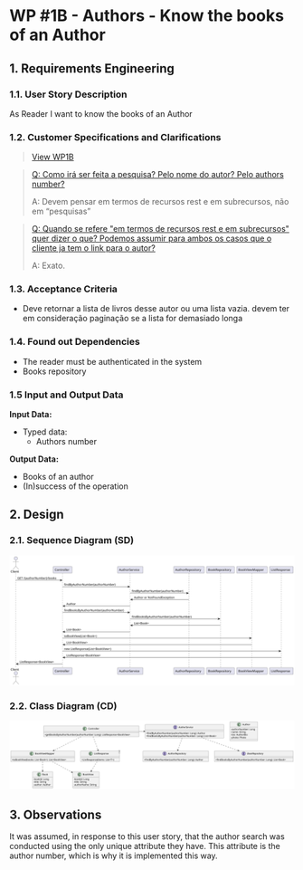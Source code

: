 # WP #1B - Authors - Know the books of an Author

## 1. Requirements Engineering
### 1.1. User Story Description

As Reader I want to know the books of an Author

### 1.2. Customer Specifications and Clarifications

>[View WP1B](..%2FWP1B-Authors.md)

>[Q: Como irá ser feita a pesquisa? Pelo nome do autor? Pelo authors number?  ](https://moodle.isep.ipp.pt/mod/forum/discuss.php?d=29862)
>
>A: Devem pensar em termos de recursos rest e em subrecursos, não em “pesquisas”

>[Q:
Quando se refere "em termos de recursos rest e em subrecursos" 
> quer dizer o que? Podemos assumir para ambos os casos que o cliente ja tem o link para o autor?
](https://moodle.isep.ipp.pt/mod/forum/discuss.php?d=29862)
>
>A: Exato.



### 1.3. Acceptance Criteria
- Deve retornar a lista de livros desse autor ou uma lista vazia. devem ter em consideração paginação se a lista for demasiado longa


### 1.4. Found out Dependencies
- The reader must be authenticated in the system
- Books repository
### 1.5 Input and Output Data

**Input Data:**

* Typed data:
  * Authors number

**Output Data:**

* Books of an author
* (In)success of the operation

## 2. Design
### 2.1. Sequence Diagram (SD)
![Ph2-4-KnowBooksAnAuthor.svg](Ph2-4-KnowBooksAnAuthor.svg)
### 2.2. Class Diagram (CD)
![Ph2-4-CD-KnowBooksAnAuthors.svg](Ph2-4-CD-KnowBooksAnAuthors.svg)
## 3. Observations
It was assumed, in response to this user story,
that the author search was conducted using the
only unique attribute they have. This attribute is
the author number, which is why it is implemented
this way.

